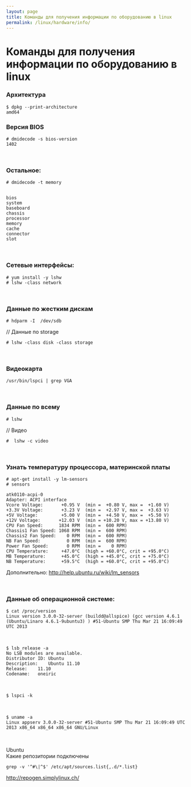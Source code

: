 ```yaml
---
layout: page
title: Команды для получения информации по оборудованию в linux
permalink: /linux/hardware/info/
---
```


# Команды для получения информации по оборудованию в linux

### Архитектура

    $ dpkg --print-architecture
    amd64


### Версия BIOS

    # dmidecode -s bios-version
    1402   


<br/>

### Остальное:


    # dmidecode -t memory


    bios
    system
    baseboard
    chassis
    processor
    memory
    cache
    connector
    slot


<br/>

### Сетевые интерфейсы:

    # yum install -y lshw
    # lshw -class network


<br/>

### Данные по жестким дискам

    # hdparm -I  /dev/sdb

// Данные по storage

    # lshw -class disk -class storage


<br/>

### Видеокарта

    /usr/bin/lspci | grep VGA


<br/>

### Данные по всему

    # lshw

// Видео

    #  lshw -c video


<br/>

### Узнать температуру процессора, материнской платы


    # apt-get install -y lm-sensors
    # sensors

    atk0110-acpi-0
    Adapter: ACPI interface
    Vcore Voltage:       +0.95 V  (min =  +0.80 V, max =  +1.60 V)
    +3.3V Voltage:       +3.23 V  (min =  +2.97 V, max =  +3.63 V)
    +5V Voltage:         +5.00 V  (min =  +4.50 V, max =  +5.50 V)
    +12V Voltage:       +12.03 V  (min = +10.20 V, max = +13.80 V)
    CPU Fan Speed:      1834 RPM  (min =  600 RPM)
    Chassis1 Fan Speed: 1068 RPM  (min =  600 RPM)
    Chassis2 Fan Speed:    0 RPM  (min =  600 RPM)
    NB Fan Speed:          0 RPM  (min =  600 RPM)
    Power Fan Speed:       0 RPM  (min =    0 RPM)
    CPU Temperature:     +47.0°C  (high = +60.0°C, crit = +95.0°C)
    MB Temperature:      +45.0°C  (high = +45.0°C, crit = +75.0°C)
    NB Temperature:      +59.5°C  (high = +60.0°C, crit = +95.0°C)

Дополнительно:
http://help.ubuntu.ru/wiki/lm_sensors



<br/>


### Данные об операционной системе:

    $ cat /proc/version
    Linux version 3.0.0-32-server (buildd@allspice) (gcc version 4.6.1 (Ubuntu/Linaro 4.6.1-9ubuntu3) ) #51-Ubuntu SMP Thu Mar 21 16:09:49 UTC 2013


<br/>

    $ lsb_release -a
    No LSB modules are available.
    Distributor ID:	Ubuntu
    Description:	Ubuntu 11.10
    Release:	11.10
    Codename:	oneiric


<br/>

    $ lspci -k


<br/>

    $ uname -a
    Linux appserv 3.0.0-32-server #51-Ubuntu SMP Thu Mar 21 16:09:49 UTC 2013 x86_64 x86_64 x86_64 GNU/Linux


<br/>

Ubuntu  
Какие репозитории подключены

    grep -v '^#\|^$' /etc/apt/sources.list{,.d/*.list}


http://repogen.simplylinux.ch/
